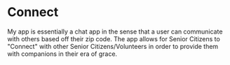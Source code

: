 # Connect


My app is essentially a chat app in the sense that a user can communicate with others based off their zip code. The app allows for Senior Citizens to "Connect" with other Senior Citizens/Volunteers in order to provide them with companions in their era of grace. 
